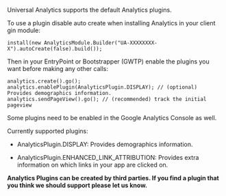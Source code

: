 Universal Analytics supports the default Analytics plugins.

To use a plugin disable auto create when installing Analytics in your client gin module:

`install(new AnalyticsModule.Builder("UA-XXXXXXXX-X").autoCreate(false).build());`

Then in your EntryPoint or Bootstrapper (GWTP) enable the plugins you want before making any other calls:

```
analytics.create().go();
analytics.enablePlugin(AnalyticsPlugin.DISPLAY); // (optional) Provides demographics information.
analytics.sendPageView().go(); // (recommended) track the initial pageview
```

Some plugins need to be enabled in the Google Analytics Console as well.

Currently supported plugins:

* AnalyticsPlugin.DISPLAY: Provides demographics information.

* AnalyticsPlugin.ENHANCED_LINK_ATTRIBUTION: Provides extra information on which links in your app are clicked on.

**Analytics Plugins can be created by third parties.  If you find a plugin that you think we should support please let us know.**